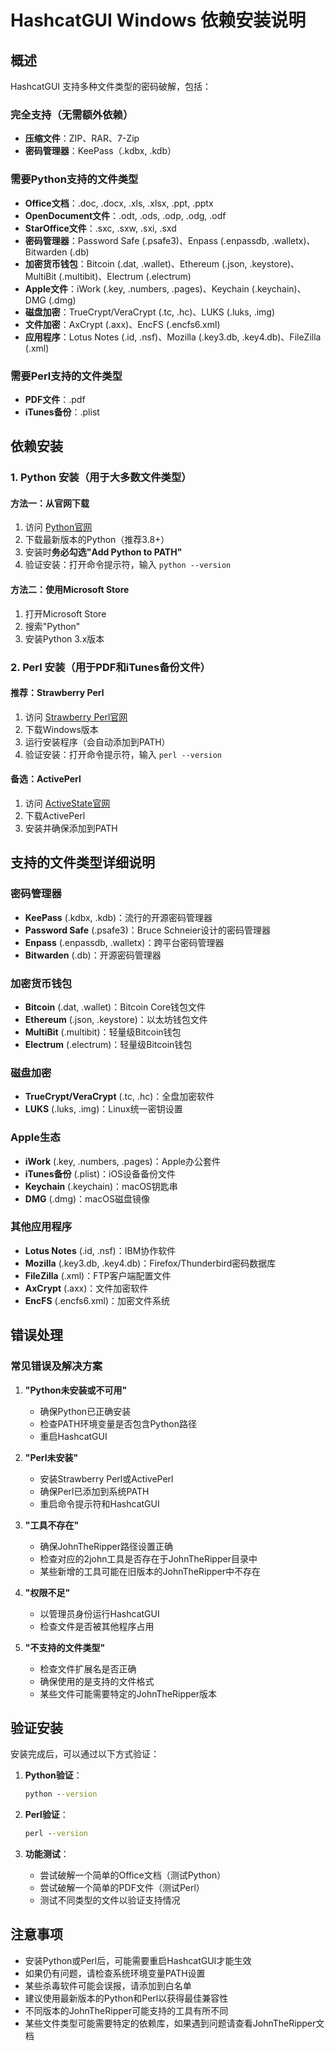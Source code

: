 # HashcatGUI Windows 依赖安装说明

## 概述
HashcatGUI 支持多种文件类型的密码破解，包括：

### 完全支持（无需额外依赖）
- **压缩文件**：ZIP、RAR、7-Zip
- **密码管理器**：KeePass（.kdbx, .kdb）

### 需要Python支持的文件类型
- **Office文档**：.doc, .docx, .xls, .xlsx, .ppt, .pptx
- **OpenDocument文件**：.odt, .ods, .odp, .odg, .odf
- **StarOffice文件**：.sxc, .sxw, .sxi, .sxd
- **密码管理器**：Password Safe (.psafe3)、Enpass (.enpassdb, .walletx)、Bitwarden (.db)
- **加密货币钱包**：Bitcoin (.dat, .wallet)、Ethereum (.json, .keystore)、MultiBit (.multibit)、Electrum (.electrum)
- **Apple文件**：iWork (.key, .numbers, .pages)、Keychain (.keychain)、DMG (.dmg)
- **磁盘加密**：TrueCrypt/VeraCrypt (.tc, .hc)、LUKS (.luks, .img)
- **文件加密**：AxCrypt (.axx)、EncFS (.encfs6.xml)
- **应用程序**：Lotus Notes (.id, .nsf)、Mozilla (.key3.db, .key4.db)、FileZilla (.xml)

### 需要Perl支持的文件类型
- **PDF文件**：.pdf
- **iTunes备份**：.plist

## 依赖安装

### 1. Python 安装（用于大多数文件类型）

#### 方法一：从官网下载
1. 访问 [Python官网](https://www.python.org/downloads/)
2. 下载最新版本的Python（推荐3.8+）
3. 安装时**务必勾选"Add Python to PATH"**
4. 验证安装：打开命令提示符，输入 `python --version`

#### 方法二：使用Microsoft Store
1. 打开Microsoft Store
2. 搜索"Python"
3. 安装Python 3.x版本

### 2. Perl 安装（用于PDF和iTunes备份文件）

#### 推荐：Strawberry Perl
1. 访问 [Strawberry Perl官网](http://strawberryperl.com/)
2. 下载Windows版本
3. 运行安装程序（会自动添加到PATH）
4. 验证安装：打开命令提示符，输入 `perl --version`

#### 备选：ActivePerl
1. 访问 [ActiveState官网](https://www.activestate.com/products/perl/)
2. 下载ActivePerl
3. 安装并确保添加到PATH

## 支持的文件类型详细说明

### 密码管理器
- **KeePass** (.kdbx, .kdb)：流行的开源密码管理器
- **Password Safe** (.psafe3)：Bruce Schneier设计的密码管理器
- **Enpass** (.enpassdb, .walletx)：跨平台密码管理器
- **Bitwarden** (.db)：开源密码管理器

### 加密货币钱包
- **Bitcoin** (.dat, .wallet)：Bitcoin Core钱包文件
- **Ethereum** (.json, .keystore)：以太坊钱包文件
- **MultiBit** (.multibit)：轻量级Bitcoin钱包
- **Electrum** (.electrum)：轻量级Bitcoin钱包

### 磁盘加密
- **TrueCrypt/VeraCrypt** (.tc, .hc)：全盘加密软件
- **LUKS** (.luks, .img)：Linux统一密钥设置

### Apple生态
- **iWork** (.key, .numbers, .pages)：Apple办公套件
- **iTunes备份** (.plist)：iOS设备备份文件
- **Keychain** (.keychain)：macOS钥匙串
- **DMG** (.dmg)：macOS磁盘镜像

### 其他应用程序
- **Lotus Notes** (.id, .nsf)：IBM协作软件
- **Mozilla** (.key3.db, .key4.db)：Firefox/Thunderbird密码数据库
- **FileZilla** (.xml)：FTP客户端配置文件
- **AxCrypt** (.axx)：文件加密软件
- **EncFS** (.encfs6.xml)：加密文件系统

## 错误处理

### 常见错误及解决方案

1. **"Python未安装或不可用"**
   - 确保Python已正确安装
   - 检查PATH环境变量是否包含Python路径
   - 重启HashcatGUI

2. **"Perl未安装"**
   - 安装Strawberry Perl或ActivePerl
   - 确保Perl已添加到系统PATH
   - 重启命令提示符和HashcatGUI

3. **"工具不存在"**
   - 确保JohnTheRipper路径设置正确
   - 检查对应的2john工具是否存在于JohnTheRipper目录中
   - 某些新增的工具可能在旧版本的JohnTheRipper中不存在

4. **"权限不足"**
   - 以管理员身份运行HashcatGUI
   - 检查文件是否被其他程序占用

5. **"不支持的文件类型"**
   - 检查文件扩展名是否正确
   - 确保使用的是支持的文件格式
   - 某些文件可能需要特定的JohnTheRipper版本

## 验证安装

安装完成后，可以通过以下方式验证：

1. **Python验证**：
   ```cmd
   python --version
   ```

2. **Perl验证**：
   ```cmd
   perl --version
   ```

3. **功能测试**：
   - 尝试破解一个简单的Office文档（测试Python）
   - 尝试破解一个简单的PDF文件（测试Perl）
   - 测试不同类型的文件以验证支持情况

## 注意事项

- 安装Python或Perl后，可能需要重启HashcatGUI才能生效
- 如果仍有问题，请检查系统环境变量PATH设置
- 某些杀毒软件可能会误报，请添加到白名单
- 建议使用最新版本的Python和Perl以获得最佳兼容性
- 不同版本的JohnTheRipper可能支持的工具有所不同
- 某些文件类型可能需要特定的依赖库，如果遇到问题请查看JohnTheRipper文档